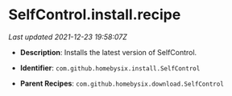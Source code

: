 # SelfControl.install.recipe

_Last updated 2021-12-23 19:58:07Z_

- **Description**: Installs the latest version of SelfControl.

- **Identifier**: `com.github.homebysix.install.SelfControl`

- **Parent Recipes**: `com.github.homebysix.download.SelfControl`